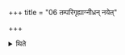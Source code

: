 +++
title = "06 तम्परिगृह्याग्नीध्रन् नयेत्"

+++

<details><summary>थिते</summary>

तम्परिगृह्याग्नीध्रं नयेत् ६
</details>
